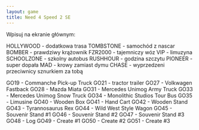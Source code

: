 ```yaml
---
layout: game
title: Need 4 Speed 2 SE
---
```


Wpisuj na ekranie głównym:

HOLLYWOOD 	- dodatkowa trasa
TOMBSTONE 	- samochód z nascar
BOMBER 		- prawdziwy krążownik
FZR2000 		- tajemniczy wóz
VIP 		- limuzyna
SCHOOLZONE	- szkolny autobus
RUSHHOUR 	- godzina szczytu
PIONEER 		- super dopała
MAD 		- krowy zamiast dymu
CHASE 		- wyprzedzeni przeciwnicy sznurkiem za tobą

GO19 - Commanche Pick-up Truck
GO21 - tractor trailer
GO27 - Volkwagen Fastback
GO28 - Mazda Miata
GO31 - Mercedes Unimog Army Truck
GO33 - Mercedes Unimog Snow Truck
GO34 - Monolithic Studios Tour Bus
GO35 - Limusine
GO40 - Wooden Box
GO41 - Hand Cart
GO42 - Wooden Stand
GO43 - Tyrannosaurus Rex
GO44 - Wild West Style Wagon
GO45 - Souvenir Stand #1
GO46 - Souvenir Stand #2
GO47 - Souvenir Stand #3
GO48 - Log
GO49 - Create #1
GO50 - Create #2
GO51 - Create #3
